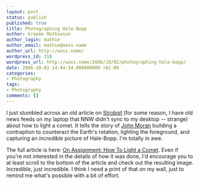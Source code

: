 ```yaml
---
layout: post
status: publish
published: true
title: Photographing Hale-Bopp
author: Graeme Mathieson
author_login: mathie
author_email: mathie@woss.name
author_url: http://woss.name/
wordpress_id: 318
wordpress_url: http://woss.name/2006/10/02/photographing-hale-bopp/
date: 2006-10-02 14:44:54.000000000 +01:00
categories:
- Photography
tags:
- Photography
comments: []
---
```

I just stumbled across an old article on [Strobist](http:&#47;&#47;strobist.blogspot.com&#47;) (for some reason, I have old news feeds on my laptop that NNW didn't sync to my desktop -- strange) about how to light a comet.  It tells the story of [John Moran](http:&#47;&#47;www.johnmoranphoto.com&#47;) building a contraption to counteract the Earth's rotation, lighting the foreground, and capturing an *incredible* picture of Hale-Bopp.  I'm totally in awe.

The full article is here: [On Assignment: How To Light a Comet](http:&#47;&#47;strobist.blogspot.com&#47;2006&#47;09&#47;on-assignment-how-to-light-comet.html).  Even if you're not interested in the details of how it was done, I'd encourage you to at least scroll to the bottom of the article and check out the resulting image.  Incredible, just incredible.  I think I need a print of that on my wall, just to remind me what's possible with a bit of effort.
